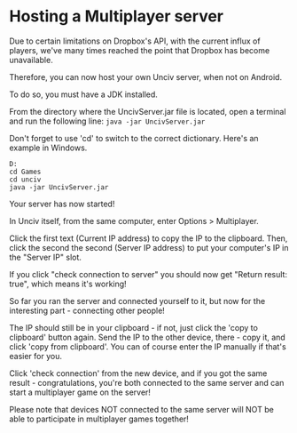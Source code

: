 
# Hosting a Multiplayer server

Due to certain limitations on Dropbox's API, with the current influx of players, we've many times reached the point that Dropbox has become unavailable.

Therefore, you can now host your own Unciv server, when not on Android.

To do so, you must have a JDK installed.

From the directory where the UncivServer.jar file is located, open a terminal and run the following line:
`java -jar UncivServer.jar`

Don't forget to use 'cd' to switch to the correct dictionary. Here's an example in Windows.
```
D:
cd Games
cd unciv
java -jar UncivServer.jar
```

Your server has now started!


In Unciv itself, from the same computer, enter Options > Multiplayer.

Click the first text (Current IP address) to copy the IP to the clipboard.
Then, click the second the second (Server IP address) to put your computer's IP in the "Server IP" slot.

If you click "check connection to server" you should now get "Return result: true", which means it's working!


So far you ran the server and connected yourself to it, but now for the interesting part - connecting other people!

The IP should still be in your clipboard - if not, just click the 'copy to clipboard' button again.
Send the IP to the other device, there - copy it, and click 'copy from clipboard'.
You can of course enter the IP manually if that's easier for you.

Click 'check connection' from the new device, and if you got the same result - congratulations, you're both connected to the same server and can start a multiplayer game on the server!


Please note that devices NOT connected to the same server will NOT be able to participate in multiplayer games together!
